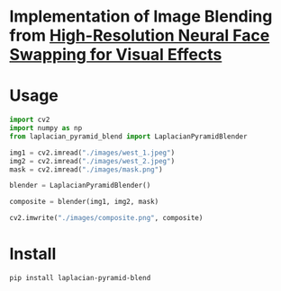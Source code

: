 # Implementation of Image Blending from [High-Resolution Neural Face Swapping for Visual Effects](https://studios.disneyresearch.com/wp-content/uploads/2020/06/High-Resolution-Neural-Face-Swapping-for-Visual-Effects.pdf#page=5&zoom=100,65,109)

# Usage
```python
import cv2
import numpy as np
from laplacian_pyramid_blend import LaplacianPyramidBlender

img1 = cv2.imread("./images/west_1.jpeg")
img2 = cv2.imread("./images/west_2.jpeg")
mask = cv2.imread("./images/mask.png")

blender = LaplacianPyramidBlender()

composite = blender(img1, img2, mask)

cv2.imwrite("./images/composite.png", composite)
```

# Install
```bash
pip install laplacian-pyramid-blend
```
